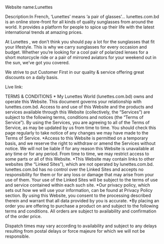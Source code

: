 
Website name:Lunettes


Description:In French, ‘Lunettes’ means ‘a pair of glasses’… lunettes.com.bd is an online store-front for all kinds of quality sunglasses from around the world. It provides a platform for people to spice up their life with the latest international trends at amazing prices.

At Lunettes , we don’t think you should pay a lot for the sunglasses that fit your lifestyle. This is why we carry sunglasses for every occasion and budget. Whether you’re looking for a cool pair of polarized lenses for a short motorcycle ride or a pair of mirrored aviators for your weekend out in the sun, we’ve got you covered.

We strive to put Customer First in our quality & service offering great discounts on a daily basis.


Live link:

TERMS & CONDITIONS
*
My Lunettes World (lunettes.com.bd) owns and operate this Website.  This document governs your relationship with lunettes.com.bd. Access to and use of this Website and the products and services available through this Website (collectively, the “Services”) are subject to the following terms, conditions and notices (the “Terms of Service”). By using the Services, you are agreeing to all of the Terms of Service, as may be updated by us from time to time. You should check this page regularly to take notice of any changes we may have made to the Terms of Service.
*Access to this Website is permitted on a temporary basis, and we reserve the right to withdraw or amend the Services without notice. We will not be liable if for any reason this Website is unavailable at any time or for any period. From time to time, we may restrict access to some parts or all of this Website.
*This Website may contain links to other websites (the “Linked Sites”), which are not operated by lunettes.com.bd. lunettes.com.bd has no control over the Linked Sites and accepts no responsibility for them or for any loss or damage that may arise from your use of them. Your use of the Linked Sites will be subject to the terms of use and service contained within each such site.
*Our privacy policy, which sets out how we will use your information, can be found at Privacy Policy section. By using this Website, you consent to the processing described therein and warrant that all data provided by you is accurate.
*By placing an order you are offering to purchase a product on and subject to the following terms and conditions. All orders are subject to availability and confirmation of the order price.

Dispatch times may vary according to availability and subject to any delays resulting from postal delays or force majeure for which we will not be responsible.
